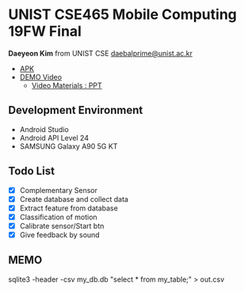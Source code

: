 # UNIST CSE465 Mobile Computing 19FW Final

**Daeyeon Kim** from UNIST CSE
daebalprime@unist.ac.kr


- [APK](https://github.com/daebalprime/UNI19FF_CSE465_FinalProject/blob/final_rowing.apk)
- [DEMO Video](https://github.com/daebalprime/UNI19FF_CSE465_FinalProject/blob/master/20131054_CSE465_DEMO.mp4)
    - [Video Materials : PPT](https://github.com/daebalprime/UNI19FF_CSE465_FinalProject/vid_ppt.pptx)

## Development Environment
- Android Studio
- Android API Level 24
- SAMSUNG Galaxy A90 5G KT

## Todo List

 - [x] Complementary Sensor 
 - [x] Create database and collect data
 - [x] Extract feature from database
 - [x] Classification of motion
 - [x] Calibrate sensor/Start btn
 - [x] Give feedback by sound

## MEMO
sqlite3 -header -csv my_db.db "select * from my_table;" > out.csv


